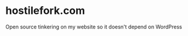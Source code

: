 hostilefork.com
===============

Open source tinkering on my website so it doesn't depend on WordPress

